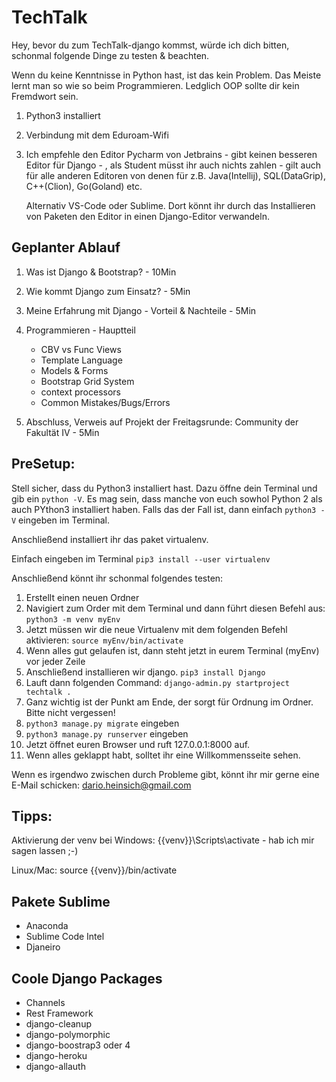 # TechTalk

Hey, bevor du zum TechTalk-django kommst, würde ich dich bitten, schonmal folgende Dinge zu testen & beachten.

Wenn du keine Kenntnisse in Python hast, ist das kein Problem. Das Meiste lernt man so wie so beim Programmieren.
Ledglich OOP sollte dir kein Fremdwort sein.

1. Python3 installiert
2. Verbindung mit dem Eduroam-Wifi
3. Ich empfehle den Editor Pycharm von Jetbrains - gibt keinen besseren Editor für Django - , 
als Student müsst ihr auch nichts zahlen - gilt auch für
 alle anderen Editoren von denen für z.B. Java(Intellij), SQL(DataGrip), C++(Clion), Go(Goland) etc. 
 
    Alternativ VS-Code oder Sublime. 
    Dort könnt ihr durch das Installieren von Paketen den Editor in einen Django-Editor verwandeln. 
    
    
## Geplanter Ablauf

1. Was ist Django & Bootstrap? - 10Min

2. Wie kommt Django zum Einsatz? - 5Min

3. Meine Erfahrung mit Django - Vorteil & Nachteile - 5Min

4. Programmieren - Hauptteil

    - CBV vs Func Views
    - Template Language
    - Models & Forms
    - Bootstrap Grid System
    - context processors
    - Common Mistakes/Bugs/Errors
    
5. Abschluss, Verweis auf Projekt der Freitagsrunde: Community der Fakultät IV - 5Min   
    
## PreSetup:

Stell sicher, dass du Python3 installiert hast. Dazu öffne dein Terminal und gib ein ```python -V```. Es mag sein, dass manche von euch sowhol Python 2 als 
auch PYthon3 installiert haben. Falls das der Fall ist, dann einfach ```python3 -V``` eingeben im Terminal.

Anschließend installiert ihr das paket virtualenv.

Einfach eingeben im Terminal ```pip3 install --user virtualenv```

Anschließend könnt ihr schonmal folgendes testen:

1. Erstellt einen neuen Ordner 
2. Navigiert zum Order mit dem Terminal und dann führt diesen Befehl aus: ```python3 -m venv myEnv```
3. Jetzt müssen wir die neue Virtualenv mit dem folgenden Befehl aktivieren: ```source myEnv/bin/activate```
4. Wenn alles gut gelaufen ist, dann steht jetzt in eurem Terminal (myEnv) vor jeder Zeile
5. Anschließend installieren wir django. ```pip3 install Django```
6. Lauft dann folgenden Command: ```django-admin.py startproject techtalk .```
7. Ganz wichtig ist der Punkt am Ende, der sorgt für Ordnung im Ordner. Bitte nicht vergessen!
8. ```python3 manage.py migrate``` eingeben
9. ```python3 manage.py runserver``` eingeben
10. Jetzt öffnet euren Browser und ruft 127.0.0.1:8000 auf.
11. Wenn alles geklappt habt, solltet ihr eine Willkommensseite sehen.

Wenn es irgendwo zwischen durch Probleme gibt, könnt ihr mir gerne eine E-Mail schicken: dario.heinsich@gmail.com

## Tipps: 

Aktivierung der venv bei Windows: {{venv}}\Scripts\activate - hab ich mir sagen lassen ;-)

Linux/Mac: source {{venv}}/bin/activate


## Pakete Sublime

- Anaconda
- Sublime Code Intel
- Djaneiro


## Coole Django Packages

- Channels
- Rest Framework
- django-cleanup
- django-polymorphic
- django-boostrap3 oder 4
- django-heroku
- django-allauth

